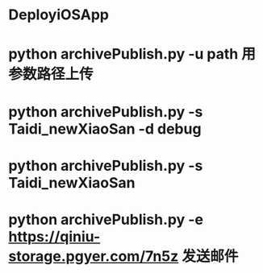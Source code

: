 # DeployiOSApp
# python archivePublish.py -u path 用参数路径上传
# python archivePublish.py -s Taidi_newXiaoSan -d debug
# python archivePublish.py -s Taidi_newXiaoSan 
# python archivePublish.py -e https://qiniu-storage.pgyer.com/7n5z 发送邮件
